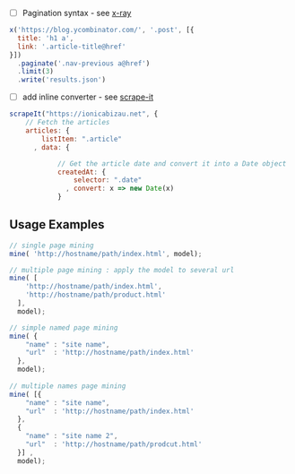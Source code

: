 


- [ ] Pagination syntax - see [x-ray](https://github.com/matthewmueller/x-ray)

```js
x('https://blog.ycombinator.com/', '.post', [{
  title: 'h1 a',
  link: '.article-title@href'
}])
  .paginate('.nav-previous a@href')
  .limit(3)
  .write('results.json')
```

- [ ] add inline converter - see [scrape-it](https://github.com/IonicaBizau/scrape-it)

```js
scrapeIt("https://ionicabizau.net", {
    // Fetch the articles
    articles: {
        listItem: ".article"
      , data: {

            // Get the article date and convert it into a Date object
            createdAt: {
                selector: ".date"
              , convert: x => new Date(x)
            }

```

## Usage Examples

```js
// single page mining
mine( 'http://hostname/path/index.html', model);

// multiple page mining : apply the model to several url
mine( [
    'http://hostname/path/index.html',
    'http://hostname/path/product.html'
  ],
  model);

// simple named page mining
mine( {
    "name" : "site name",
    "url"  : 'http://hostname/path/index.html'
  },
  model);
  
// multiple names page mining
mine( [{
    "name" : "site name",
    "url"  : 'http://hostname/path/index.html'
  },
  {
    "name" : "site name 2",
    "url"  : 'http://hostname/path/prodcut.html'
  }] ,
  model);

```

